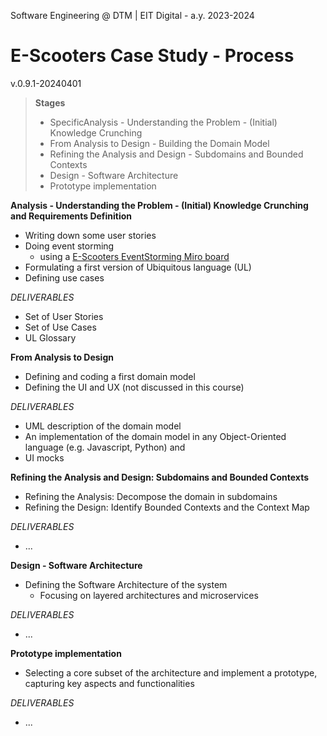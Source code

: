 Software Engineering @ DTM | EIT Digital - a.y. 2023-2024 

# E-Scooters Case Study - Process
v.0.9.1-20240401

> **Stages**
>* SpecificAnalysis - Understanding the Problem - (Initial) Knowledge Crunching 
>* From Analysis to Design - Building the Domain Model
>* Refining the Analysis and Design - Subdomains and Bounded Contexts 
>* Design - Software Architecture 
>* Prototype implementation 
>


**Analysis - Understanding the Problem - (Initial) Knowledge Crunching and Requirements Definition** 
	
- Writing down some user stories
- Doing event storming
    - using a [E-Scooters EventStorming Miro board](https://miro.com/app/board/uXjVKTpmQkU=/?share_link_id=462632821849)
- Formulating a first version of Ubiquitous language (UL)
- Defining use cases 

*DELIVERABLES*

- Set of User Stories
- Set of Use Cases 
- UL Glossary

**From Analysis to Design**

- Defining and coding a first domain model 
- Defining the UI and UX (not discussed in this course)

*DELIVERABLES*

- UML description of the domain model
- An implementation of the domain model in any Object-Oriented language (e.g. Javascript, Python) and 
- UI mocks

**Refining the Analysis and Design: Subdomains and Bounded Contexts**

- Refining the Analysis: Decompose the domain in subdomains
- Refining the Design: Identify Bounded Contexts and the Context Map

*DELIVERABLES*

- ...

**Design - Software Architecture**    

- Defining the Software Architecture of the system
    - Focusing on layered architectures and microservices

*DELIVERABLES*

- ...

**Prototype implementation** 

- Selecting a core subset of the architecture and implement a prototype, capturing key aspects and functionalities

*DELIVERABLES*

- ...
